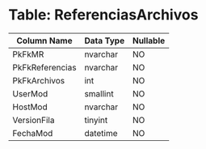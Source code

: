 # Table: ReferenciasArchivos

| Column Name | Data Type | Nullable |
|-------------|-----------|----------|
| PkFkMR | nvarchar | NO |
| PkFkReferencias | nvarchar | NO |
| PkFkArchivos | int | NO |
| UserMod | smallint | NO |
| HostMod | nvarchar | NO |
| VersionFila | tinyint | NO |
| FechaMod | datetime | NO |
